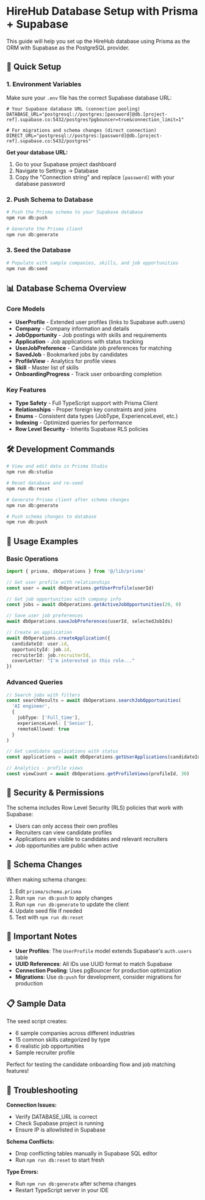 # HireHub Database Setup with Prisma + Supabase

This guide will help you set up the HireHub database using Prisma as the ORM with Supabase as the PostgreSQL provider.

## 🚀 Quick Setup

### 1. Environment Variables

Make sure your `.env` file has the correct Supabase database URL:

```env
# Your Supabase database URL (connection pooling)
DATABASE_URL="postgresql://postgres:[password]@db.[project-ref].supabase.co:5432/postgres?pgbouncer=true&connection_limit=1"

# For migrations and schema changes (direct connection)
DIRECT_URL="postgresql://postgres:[password]@db.[project-ref].supabase.co:5432/postgres"
```

**Get your database URL:**
1. Go to your Supabase project dashboard
2. Navigate to Settings → Database
3. Copy the "Connection string" and replace `[password]` with your database password

### 2. Push Schema to Database

```bash
# Push the Prisma schema to your Supabase database
npm run db:push

# Generate the Prisma client
npm run db:generate
```

### 3. Seed the Database

```bash
# Populate with sample companies, skills, and job opportunities
npm run db:seed
```

## 📊 Database Schema Overview

### Core Models

- **UserProfile** - Extended user profiles (links to Supabase auth.users)
- **Company** - Company information and details
- **JobOpportunity** - Job postings with skills and requirements
- **Application** - Job applications with status tracking
- **UserJobPreference** - Candidate job preferences for matching
- **SavedJob** - Bookmarked jobs by candidates
- **ProfileView** - Analytics for profile views
- **Skill** - Master list of skills
- **OnboardingProgress** - Track user onboarding completion

### Key Features

- **Type Safety** - Full TypeScript support with Prisma Client
- **Relationships** - Proper foreign key constraints and joins
- **Enums** - Consistent data types (JobType, ExperienceLevel, etc.)
- **Indexing** - Optimized queries for performance
- **Row Level Security** - Inherits Supabase RLS policies

## 🛠 Development Commands

```bash
# View and edit data in Prisma Studio
npm run db:studio

# Reset database and re-seed
npm run db:reset

# Generate Prisma client after schema changes
npm run db:generate

# Push schema changes to database
npm run db:push
```

## 🔧 Usage Examples

### Basic Operations

```typescript
import { prisma, dbOperations } from '@/lib/prisma'

// Get user profile with relationships
const user = await dbOperations.getUserProfile(userId)

// Get job opportunities with company info
const jobs = await dbOperations.getActiveJobOpportunities(20, 0)

// Save user job preferences
await dbOperations.saveJobPreferences(userId, selectedJobIds)

// Create an application
await dbOperations.createApplication({
  candidateId: user.id,
  opportunityId: job.id,
  recruiterId: job.recruiterId,
  coverLetter: "I'm interested in this role..."
})
```

### Advanced Queries

```typescript
// Search jobs with filters
const searchResults = await dbOperations.searchJobOpportunities(
  'AI engineer',
  {
    jobType: ['Full_time'],
    experienceLevel: ['Senior'],
    remoteAllowed: true
  }
)

// Get candidate applications with status
const applications = await dbOperations.getUserApplications(candidateId)

// Analytics - profile views
const viewCount = await dbOperations.getProfileViews(profileId, 30)
```

## 🔐 Security & Permissions

The schema includes Row Level Security (RLS) policies that work with Supabase:

- Users can only access their own profiles
- Recruiters can view candidate profiles
- Applications are visible to candidates and relevant recruiters
- Job opportunities are public when active

## 📝 Schema Changes

When making schema changes:

1. Edit `prisma/schema.prisma`
2. Run `npm run db:push` to apply changes
3. Run `npm run db:generate` to update the client
4. Update seed file if needed
5. Test with `npm run db:reset`

## 🚨 Important Notes

- **User Profiles**: The `UserProfile` model extends Supabase's `auth.users` table
- **UUID References**: All IDs use UUID format to match Supabase
- **Connection Pooling**: Uses pgBouncer for production optimization
- **Migrations**: Use `db:push` for development, consider migrations for production

## 📋 Sample Data

The seed script creates:
- 6 sample companies across different industries
- 15 common skills categorized by type
- 6 realistic job opportunities
- Sample recruiter profile

Perfect for testing the candidate onboarding flow and job matching features!

## 🐛 Troubleshooting

**Connection Issues:**
- Verify DATABASE_URL is correct
- Check Supabase project is running
- Ensure IP is allowlisted in Supabase

**Schema Conflicts:**
- Drop conflicting tables manually in Supabase SQL editor
- Run `npm run db:reset` to start fresh

**Type Errors:**
- Run `npm run db:generate` after schema changes
- Restart TypeScript server in your IDE 